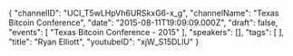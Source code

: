 {
    "channelID": "UCI_T5wLHpVh6URSkxG6-x_g",
    "channelName": "Texas Bitcoin Conference",
    "date": "2015-08-11T19:09:09.000Z",
    "draft": false,
    "events": [
        "Texas Bitcoin Conference - 2015"
    ],
    "speakers": [],
    "tags": [
    ],
    "title": "Ryan Elliott",
    "youtubeID": "xjW_S15DLlU"
}
